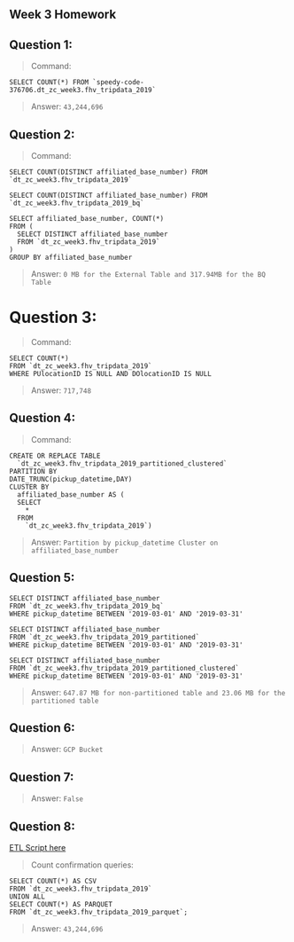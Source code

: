 ## Week 3 Homework

## Question 1:

>Command:

```
SELECT COUNT(*) FROM `speedy-code-376706.dt_zc_week3.fhv_tripdata_2019`
```
>Answer:
`43,244,696`

## Question 2:
>Command:
```
SELECT COUNT(DISTINCT affiliated_base_number) FROM `dt_zc_week3.fhv_tripdata_2019`
```
```
SELECT COUNT(DISTINCT affiliated_base_number) FROM `dt_zc_week3.fhv_tripdata_2019_bq`
```
```
SELECT affiliated_base_number, COUNT(*)
FROM (
  SELECT DISTINCT affiliated_base_number
  FROM `dt_zc_week3.fhv_tripdata_2019`
)
GROUP BY affiliated_base_number
```
>Answer:
`0 MB for the External Table and 317.94MB for the BQ Table`

# Question 3:

>Command:
```
SELECT COUNT(*)
FROM `dt_zc_week3.fhv_tripdata_2019`
WHERE PUlocationID IS NULL AND DOlocationID IS NULL
```
>Answer:
`717,748`

## Question 4:
>Command:
```
CREATE OR REPLACE TABLE
  `dt_zc_week3.fhv_tripdata_2019_partitioned_clustered`
PARTITION BY
DATE_TRUNC(pickup_datetime,DAY)
CLUSTER BY
  affiliated_base_number AS (
  SELECT
    *
  FROM
    `dt_zc_week3.fhv_tripdata_2019`)
```

>Answer:
`Partition by pickup_datetime Cluster on affiliated_base_number`

## Question 5:
```
SELECT DISTINCT affiliated_base_number
FROM `dt_zc_week3.fhv_tripdata_2019_bq`
WHERE pickup_datetime BETWEEN '2019-03-01' AND '2019-03-31'
```
```
SELECT DISTINCT affiliated_base_number
FROM `dt_zc_week3.fhv_tripdata_2019_partitioned`
WHERE pickup_datetime BETWEEN '2019-03-01' AND '2019-03-31'
```
```
SELECT DISTINCT affiliated_base_number
FROM `dt_zc_week3.fhv_tripdata_2019_partitioned_clustered`
WHERE pickup_datetime BETWEEN '2019-03-01' AND '2019-03-31'
```

>Answer:
`647.87 MB for non-partitioned table and 23.06 MB for the partitioned table`

## Question 6:
>Answer:
`GCP Bucket`

## Question 7:
>Answer:
`False`

## Question 8:

[ETL Script here](https://github.com/jprq87/Datatalks-Zoomcamp-2023/blob/main/3_BigQuery/etl_parquet.py)

>Count confirmation queries:
```
SELECT COUNT(*) AS CSV
FROM `dt_zc_week3.fhv_tripdata_2019`
UNION ALL
SELECT COUNT(*) AS PARQUET
FROM `dt_zc_week3.fhv_tripdata_2019_parquet`;
```
>Answer:
`43,244,696`